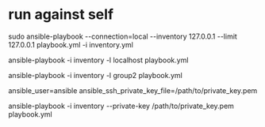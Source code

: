 # run against self
sudo ansible-playbook --connection=local --inventory 127.0.0.1 --limit 127.0.0.1 playbook.yml -i inventory.yml

ansible-playbook -i inventory -l localhost playbook.yml

ansible-playbook -i inventory -l group2 playbook.yml

ansible_user=ansible ansible_ssh_private_key_file=/path/to/private_key.pem

ansible-playbook -i inventory --private-key /path/to/private_key.pem playbook.yml

